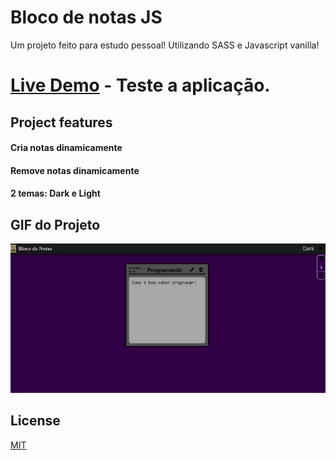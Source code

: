 # Bloco de notas JS

Um projeto feito para estudo pessoal! Utilizando SASS e Javascript vanilla! 
# [Live Demo](https://blocodenotas.daniloo.dev/) - Teste a aplicação.
## Project features

#### Cria notas dinamicamente
#### Remove notas dinamicamente
#### 2 temas: Dark e Light


## GIF do Projeto
![List Product](./img/bloco_notas_gif.gif)


## License

[MIT](https://choosealicense.com/licenses/mit/)
